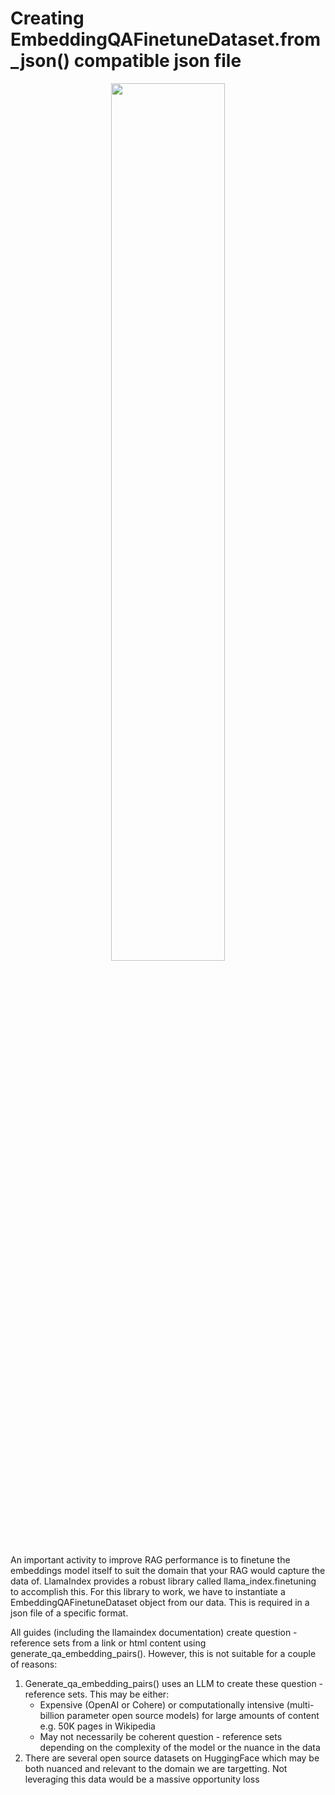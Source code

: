 # Creating EmbeddingQAFinetuneDataset.from_json() compatible json file
<p align = "center">
  <img src = "https://github.com/SwamiKannan/Creating-Llamaindex-EmbeddingQAFinetuneDataset-for-Finetuning-Embeddings/blob/main/cover.png", width = 60%>
</p>
An important activity to improve RAG performance is to finetune the embeddings model itself to suit the domain that your RAG would capture the data of. LlamaIndex provides a robust library called llama_index.finetuning to accomplish this.
For this library to work, we have to instantiate a EmbeddingQAFinetuneDataset object from our data. This is required in  a json file of a specific format. 

All guides (including the llamaindex documentation) create question - reference sets from a link or html content using generate_qa_embedding_pairs(). However, this is not suitable for a couple of reasons:
<ol>

<li>Generate_qa_embedding_pairs() uses an LLM to create these question - reference sets. This may be either:
  <ul>
 <li>Expensive (OpenAI or Cohere) or computationally intensive (multi-billion parameter open source models) for large amounts of content e.g. 50K pages in Wikipedia</li>
<li>May not necessarily be coherent question - reference sets depending on the complexity of the model or the nuance in the data </li></ul></li>
<li>There are several open source datasets on HuggingFace which may be both nuanced and relevant to the domain we are targetting. Not leveraging this data would be a massive opportunity loss
</li>
</ol>
